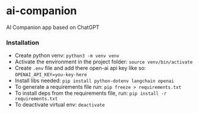 # ai-companion
AI Companion app based on ChatGPT

### Installation
- Create python venv: `python3 -m venv venv`
- Activate the environment in the project folder: `source venv/bin/activate`
- Create `.env` file and add there open-ai api key like so: `OPENAI_API_KEY=you-key-here`
- Install libs needed: `pip install python-dotenv langchain openai` 
- To generate a requirements file run: `pip freeze > requirements.txt`
- To install deps from the requirements file, run: `pip install -r requirements.txt`
- To deactivate virtual env: `deactivate`